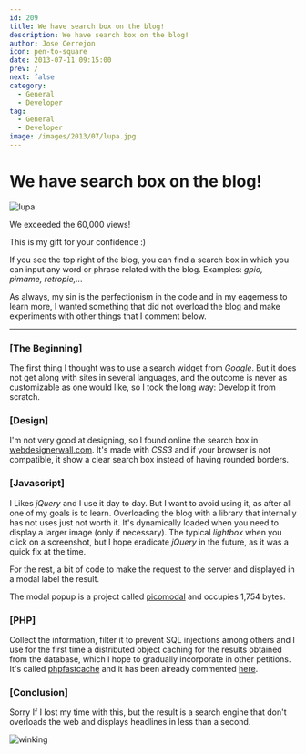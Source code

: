 ```yaml
---
id: 209
title: We have search box on the blog!
description: We have search box on the blog!
author: Jose Cerrejon
icon: pen-to-square
date: 2013-07-11 09:15:00
prev: /
next: false
category:
  - General
  - Developer
tag:
  - General
  - Developer
image: /images/2013/07/lupa.jpg
---
```


# We have search box on the blog!

![lupa](/images/2013/07/lupa.jpg)

We exceeded the 60,000 views!

This is my gift for your confidence :)

If you see the top right of the blog, you can find a search box in which you can input any word or phrase related with the blog. Examples: *gpio, pimame, retropie,...*

As always, my sin is the perfectionism in the code and in my eagerness to learn more, I wanted something that did not overload the blog and make experiments with other things that I comment below.

- - -

###  [The Beginning]

The first thing I thought was to use a search widget from *Google*. But it does not get along with sites in several languages, and the outcome is never as customizable as one would like, so I took the long way: Develop it from scratch.

###  [Design]

I'm not very good at designing, so I found online the search box in [webdesignerwall.com](http://webdesignerwall.com/tutorials/beautiful-css3-search-form). It's made with *CSS3* and if your browser is not compatible, it show a clear search box instead of having rounded borders.

###  [Javascript]

I Likes *jQuery* and I use it day to day. But I want to avoid using it, as after all one of my goals is to learn. Overloading the blog with a library that internally has not uses just not worth it. It's dynamically loaded when you need to display a larger image (only if necessary). The typical *lightbox* when you click on a screenshot, but I hope eradicate *jQuery* in the future, as it was a quick fix at the time.

For the rest, a bit of code to make the request to the server and displayed in a modal label the result.

The modal popup is a project called [picomodal](https://github.com/Nycto/PicoModal) and occupies 1,754 bytes.

###  [PHP]

Collect the information, filter it to prevent SQL injections among others and I use for the first time a distributed object caching for the results obtained from the database, which I hope to gradually incorporate in other petitions. It's called [phpfastcache](http://www.phpfastcache.com/) and it has been already commented [here](/post.php?id=160).

###  [Conclusion]

Sorry If I lost my time with this, but the result is a search engine that don't overloads the web and displays headlines in less than a second.

![winking](/css/sm/winking_grinning.png)
